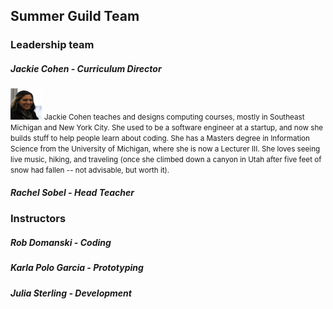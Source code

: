 ## Summer Guild Team

### Leadership team

##### Jackie Cohen - Curriculum Director
<img width='50' height='50' src="/imgs/mepic_crop2_headshot.png">  <small>Jackie Cohen teaches and designs computing courses, mostly in Southeast Michigan and New York City. She used to be a software engineer at a startup, and now she builds stuff to help people learn about coding. She has a Masters degree in Information Science from the University of Michigan, where she is now a Lecturer III. She loves seeing live music, hiking, and traveling (once she climbed down a canyon in Utah after five feet of snow had fallen -- not advisable, but worth it). </small>

##### Rachel Sobel - Head Teacher


### Instructors

##### Rob Domanski - Coding

##### Karla Polo Garcia - Prototyping

##### Julia Sterling - Development
